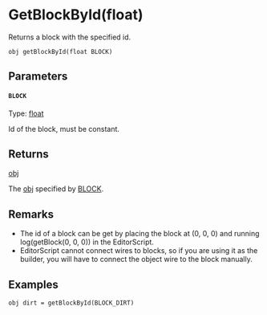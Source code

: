 # GetBlockById(float)

Returns a block with the specified id.

```
obj getBlockById(float BLOCK)
```

## Parameters

#### `BLOCK`
Type: [float](/MdDocs/Types/Float.md)

Id of the block, must be constant.

## Returns

[obj](/MdDocs/Types/Obj.md)

The [obj](/MdDocs/Types/Obj.md) specified by [BLOCK](#BLOCK).

## Remarks

- The id of a block can be get by placing the block at (0, 0, 0) and running log(getBlock(0, 0, 0)) in the EditorScript.
- EditorScript cannot connect wires to blocks, so if you are using it as the builder, you will have to connect the object wire to the block manually.

## Examples

``` fcs
obj dirt = getBlockById(BLOCK_DIRT)
```

